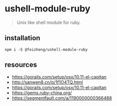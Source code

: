 # ushell-module-ruby
> Unix like shell module for ruby.

## installation
```shell
npm i -S @feizheng/ushell-module-ruby
```

## resources
- https://gorails.com/setup/osx/10.11-el-capitan
- http://sanwen8.cn/p/1f1O4TQ.html
- https://gorails.com/setup/osx/10.11-el-capitan
- https://gems.ruby-china.org/
- https://segmentfault.com/a/1190000000366488

